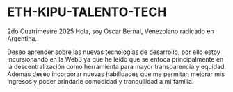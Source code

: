 # ETH-KIPU-TALENTO-TECH
2do Cuatrimestre 2025
Hola, soy Oscar Bernal, Venezolano radicado en Argentina.

Deseo aprender sobre las nuevas tecnologías de desarrollo, por ello estoy incursionando en la Web3 ya que he leido que se enfoca principalmente en la descentralización como herramienta para mayor transparencia y equidad. Además deseo incorporar nuevas habilidades que me permitan mejorar mis ingresos y poder brindarle comodidad y tranquilidad a mi familia.
